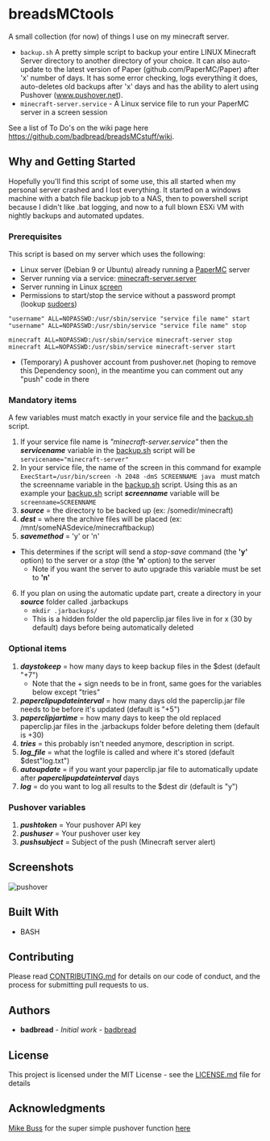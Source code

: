 # breadsMCtools

A small collection (for now) of things I use on my minecraft server. 
- ```backup.sh``` A pretty simple script to backup your entire LINUX Minecraft Server directory to another directory of your choice. It can also auto-update to the latest version of Paper (github.com/PaperMC/Paper) after 'x' number of days. It has some error checking, logs everything it does, auto-deletes old backups after 'x' days and has the ability to alert using Pushover (www.pushover.net).
- ```minecraft-server.service``` - A Linux service file to run your PaperMC server in a screen session

See a list of To Do's on the wiki page here https://github.com/badbread/breadsMCstuff/wiki.

## Why and Getting Started

Hopefully you'll find this script of some use, this all started when my personal server crashed and I lost everything. It started on a windows machine with a batch file backup job to a NAS, then to powershell script because I didn't like .bat logging, and now to a full blown ESXi VM with nightly backups and automated updates.

### Prerequisites

This script is based on my server which uses the following:

- Linux server (Debian 9 or Ubuntu) already running a [PaperMC](https://github.com/PaperMC/Paper) server
- Server running via a service: [minecraft-server.server](./minecraft-server.service)
- Server running in Linux [screen](https://linux.die.net/man/1/screen)
- Permissions to start/stop the service without a password prompt (lookup [sudoers](https://linux.die.net/man/5/sudoers))
```
"username" ALL=NOPASSWD:/usr/sbin/service "service file name" start
"username" ALL=NOPASSWD:/usr/sbin/service "service file name" stop

minecraft ALL=NOPASSWD:/usr/sbin/service minecraft-server stop
minecraft ALL=NOPASSWD:/usr/sbin/service minecraft-server start
```
- (Temporary) A pushover account from pushover.net (hoping to remove this Dependency soon), in the meantime you can comment out any "push" code in there


### Mandatory items
A few variables must match exactly in your service file and the [backup.sh](./backup.sh) script.

1. If your service file name is *"minecraft-server.service"* then the _**servicename**_ variable in the [backup.sh](./backup.sh) script will be ```servicename="minecraft-server"```
2. In your service file, the name of the screen in this command for example ```ExecStart=/usr/bin/screen -h 2048 -dmS SCREENNAME java ``` must match the screenname variable in the [backup.sh](./backup.sh) script. Using this as an example your [backup.sh](./backup.sh) script _**screenname**_ variable will be ```screenname=SCREENNAME```
3. _**source**_ = the directory to be backed up (ex: /somedir/minecraft)
4. _**dest**_ = where the archive files will be placed (ex: /mnt/someNASdevice/minecraftbackup)
5. _**savemethod**_ = 'y' or 'n'
- This determines if the script will send a _stop-save_ command (the __'y'__ option) to the server or a _stop_ (the __'n'__ option) to the server
  - Note if you want the server to auto upgrade this variable must be set to __'n'__
6. If you plan on using the automatic update part, create a directory in your _**source**_ folder called .jarbackups
   - ``` mkdir .jarbackups/ ```
   - This is a hidden folder the old paperclip.jar files live in for x (30 by default) days before being automatically deleted

### Optional items

1. _**daystokeep**_ = how many days to keep backup files in the $dest (default "+7")
    - Note that the + sign needs to be in front, same goes for the variables below except "tries"
2. _**paperclipupdateinterval**_ = how many days old the paperclip.jar file needs to be before it's updated (default is "+5")
3. _**paperclipjartime**_ = how many days to keep the old replaced paperclip.jar files in the .jarbackups folder before deleting them (default is +30)
4. _**tries**_ = this probably isn't needed anymore, description in script.
5. _**log_file**_ = what the logfile is called and where it's stored (default $dest"log.txt")
6. _**autoupdate**_ = if you want your paperclip.jar file to automatically update after _**paperclipupdateinterval**_ days
7. _**log**_ = do you want to log all results to the $dest dir (default is "y")

### Pushover variables
1. _**pushtoken**_ = Your pushover API key
2. _**pushuser**_ = Your pushover user key
3. _**pushsubject**_ = Subject of the push (Minecraft server alert)

## Screenshots
![pushover](http://badbread.com/wp-content/uploads/2018/08/breadsMCtools_push.jpg)

## Built With

* BASH

## Contributing

Please read [CONTRIBUTING.md](https://gist.github.com/PurpleBooth/b24679402957c63ec426) for details on our code of conduct, and the process for submitting pull requests to us.

## Authors

* **badbread** - *Initial work* - [badbread](https://github.com/badbread)

## License

This project is licensed under the MIT License - see the [LICENSE.md](LICENSE.md) file for details

## Acknowledgments

[Mike Buss](https://github.com/mikebuss) for the super simple pushover function [here](https://mikebuss.com/2014/01/03/push-notifications-cli/)

